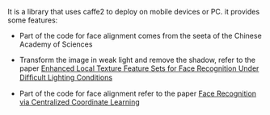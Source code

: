 It is a library that uses caffe2 to deploy on mobile devices or PC. it provides some features:

*  Part of the code for face alignment comes from the seeta of the Chinese Academy of Sciences

*  Transform the image in weak light and remove the shadow, refer to the paper [Enhanced Local Texture Feature Sets for Face Recognition Under Difﬁcult Lighting Conditions
](https://github.com/qjchen1972/remote-face-recognition/blob/master/lib/Enhanced-local-texture-feature-sets-for-face-recognition-under-difficult-lighting-condition.pdf)

*  Part of the code for face alignment refer to the paper [Face Recognition via Centralized Coordinate Learning
](https://github.com/qjchen1972/remote-face-recognition/blob/master/lib/ccl.pdf)

